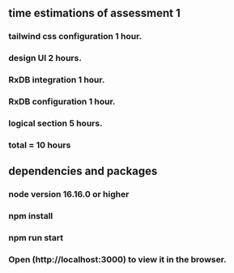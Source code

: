 

## time estimations of assessment 1
### tailwind css configuration 1 hour.
### design UI 2 hours.
### RxDB integration 1 hour.
### RxDB configuration 1 hour.
### logical section 5 hours.
### total = 10 hours 

## dependencies and packages 
### node version 16.16.0 or higher
### npm install
### npm run start
### Open (http://localhost:3000) to view it in the browser.

